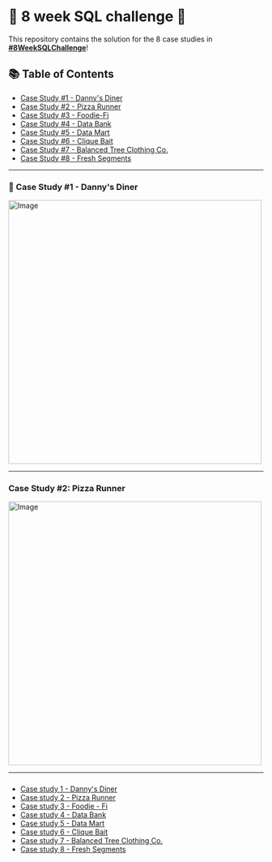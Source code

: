 # 🎯 8 week SQL challenge 🎯
This repository contains the solution for the 8 case studies in **[#8WeekSQLChallenge](https://8weeksqlchallenge.com)**!

## 📚 Table of Contents
* [Case Study #1 - Danny's Diner](https://github.com/Chicong00/8-Week-SQL-Challenge#-case-study-1---dannys-diner)
* [Case Study #2 - Pizza Runner](https://github.com/Chicong00/8-Week-SQL-Challenge#-case-study-2---pizza-runner)
* [Case Study #3 - Foodie-Fi](https://github.com/Chicong00/8-Week-SQL-Challenge#-case-study-3---foodie-fi)
* [Case Study #4 - Data Bank](https://github.com/Chicong00/8-Week-SQL-Challenge#bar_chart-case-study-4---data-bank)
* [Case Study #5 - Data Mart](https://github.com/Chicong00/8-Week-SQL-Challenge#-case-study-5---data-mart)
* [Case Study #6 - Clique Bait](https://github.com/Chicong00/8-Week-SQL-Challenge#-case-study-6---clique-bait)
* [Case Study #7 - Balanced Tree Clothing Co.](https://github.com/Chicong00/8-Week-SQL-Challenge#tshirt-case-study-7---balanced-tree-clothing-co)
* [Case Study #8 - Fresh Segments](https://github.com/Chicong00/8-Week-SQL-Challenge#-case-study-8---fresh-segments)

***

### 🍜 Case Study #1 - Danny's Diner
<img src="https://user-images.githubusercontent.com/81607668/127727503-9d9e7a25-93cb-4f95-8bd0-20b87cb4b459.png" alt="Image" width="500" height="520">

***

### Case Study #2: Pizza Runner
<img src="https://user-images.githubusercontent.com/81607668/127271856-3c0d5b4a-baab-472c-9e24-3c1e3c3359b2.png" alt="Image" width="500" height="520">

***

###

- [Case study 1 - Danny's Diner](https://github.com/Chicong00/Case-study-1)
- [Case study 2 - Pizza Runner](https://github.com/Chicong00/Case-study-2)
- [Case study 3 - Foodie - Fi](https://github.com/Chicong00/Case-study-3) 
- [Case study 4 - Data Bank](https://github.com/Chicong00/Case-study-4)
- [Case study 5 - Data Mart](https://github.com/Chicong00/Case-study-5)
- [Case study 6 - Clique Bait](https://github.com/Chicong00/Case-study-6)
- [Case study 7 - Balanced Tree Clothing Co.](https://github.com/Chicong00/Case-study-7)
- [Case study 8 - Fresh Segments](https://github.com/Chicong00/Case-study-8)
